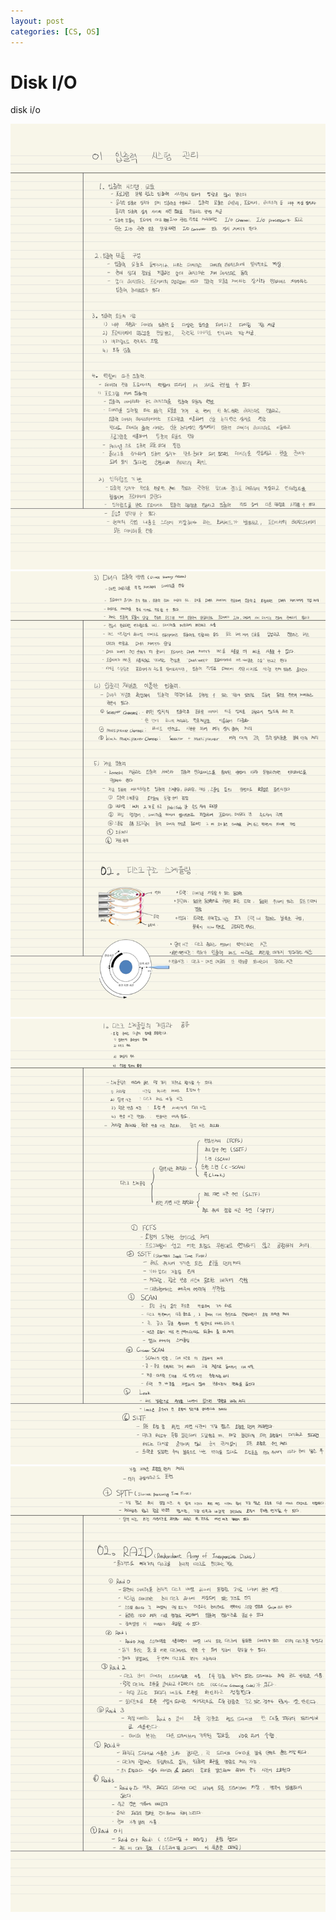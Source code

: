 ```yaml
---
layout: post
categories: [CS, OS]
---
```


# Disk I/O

disk i/o

![09.Disk I-O-1.jpg](/assets/img/os/09.Disk%20I-O-1.jpg)
![09.Disk I-O-2.jpg](/assets/img/os/09.Disk%20I-O-2.jpg)
![09.Disk I-O-3.jpg](/assets/img/os/09.Disk%20I-O-3.jpg)
![09.Disk I-O-4.jpg](/assets/img/os/09.Disk%20I-O-4.jpg)